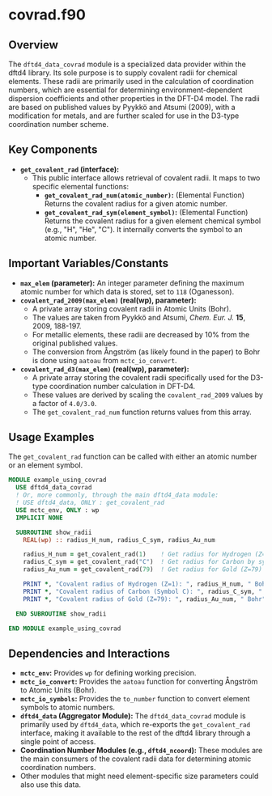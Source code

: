 # covrad.f90

## Overview

The `dftd4_data_covrad` module is a specialized data provider within the dftd4 library. Its sole purpose is to supply covalent radii for chemical elements. These radii are primarily used in the calculation of coordination numbers, which are essential for determining environment-dependent dispersion coefficients and other properties in the DFT-D4 model. The radii are based on published values by Pyykkö and Atsumi (2009), with a modification for metals, and are further scaled for use in the D3-type coordination number scheme.

## Key Components

*   **`get_covalent_rad` (interface):**
    *   This public interface allows retrieval of covalent radii. It maps to two specific elemental functions:
        *   **`get_covalent_rad_num(atomic_number)`:** (Elemental Function) Returns the covalent radius for a given atomic number.
        *   **`get_covalent_rad_sym(element_symbol)`:** (Elemental Function) Returns the covalent radius for a given element chemical symbol (e.g., "H", "He", "C"). It internally converts the symbol to an atomic number.

## Important Variables/Constants

*   **`max_elem` (parameter):** An integer parameter defining the maximum atomic number for which data is stored, set to `118` (Oganesson).
*   **`covalent_rad_2009(max_elem)` (real(wp), parameter):**
    *   A private array storing covalent radii in Atomic Units (Bohr).
    *   The values are taken from Pyykkö and Atsumi, *Chem. Eur. J.* **15**, 2009, 188-197.
    *   For metallic elements, these radii are decreased by 10% from the original published values.
    *   The conversion from Ångström (as likely found in the paper) to Bohr is done using `aatoau` from `mctc_io_convert`.
*   **`covalent_rad_d3(max_elem)` (real(wp), parameter):**
    *   A private array storing the covalent radii specifically used for the D3-type coordination number calculation in DFT-D4.
    *   These values are derived by scaling the `covalent_rad_2009` values by a factor of `4.0/3.0`.
    *   The `get_covalent_rad_num` function returns values from this array.

## Usage Examples

The `get_covalent_rad` function can be called with either an atomic number or an element symbol.

```fortran
MODULE example_using_covrad
  USE dftd4_data_covrad
  ! Or, more commonly, through the main dftd4_data module:
  ! USE dftd4_data, ONLY : get_covalent_rad
  USE mctc_env, ONLY : wp
  IMPLICIT NONE

  SUBROUTINE show_radii
    REAL(wp) :: radius_H_num, radius_C_sym, radius_Au_num

    radius_H_num = get_covalent_rad(1)    ! Get radius for Hydrogen (Z=1)
    radius_C_sym = get_covalent_rad("C")  ! Get radius for Carbon by symbol
    radius_Au_num = get_covalent_rad(79)  ! Get radius for Gold (Z=79)

    PRINT *, "Covalent radius of Hydrogen (Z=1): ", radius_H_num, " Bohr"
    PRINT *, "Covalent radius of Carbon (Symbol C): ", radius_C_sym, " Bohr"
    PRINT *, "Covalent radius of Gold (Z=79): ", radius_Au_num, " Bohr"

  END SUBROUTINE show_radii

END MODULE example_using_covrad
```

## Dependencies and Interactions

*   **`mctc_env`:** Provides `wp` for defining working precision.
*   **`mctc_io_convert`:** Provides the `aatoau` function for converting Ångström to Atomic Units (Bohr).
*   **`mctc_io_symbols`:** Provides the `to_number` function to convert element symbols to atomic numbers.
*   **`dftd4_data` (Aggregator Module):** The `dftd4_data_covrad` module is primarily used by `dftd4_data`, which re-exports the `get_covalent_rad` interface, making it available to the rest of the dftd4 library through a single point of access.
*   **Coordination Number Modules (e.g., `dftd4_ncoord`):** These modules are the main consumers of the covalent radii data for determining atomic coordination numbers.
*   Other modules that might need element-specific size parameters could also use this data.

